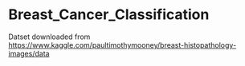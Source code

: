 # Breast_Cancer_Classification

Datset downloaded from https://www.kaggle.com/paultimothymooney/breast-histopathology-images/data
